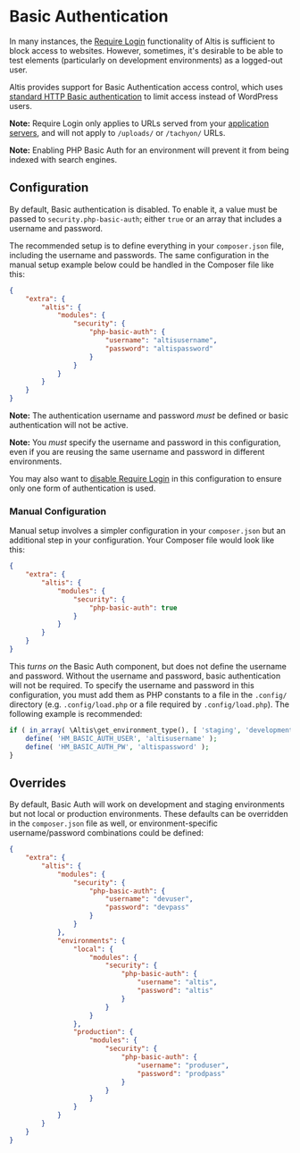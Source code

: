 # Basic Authentication

In many instances, the [Require Login](./require-login.md) functionality of Altis is sufficient to block access to websites. However, sometimes, it's desirable to be able to test elements (particularly on development environments) as a logged-out user.

Altis provides support for Basic Authentication access control, which uses [standard HTTP Basic authentication](https://en.wikipedia.org/wiki/Basic_access_authentication) to limit access instead of WordPress users.

**Note:** Require Login only applies to URLs served from your [application servers](docs://cloud/architecture.md), and will not apply to `/uploads/` or `/tachyon/` URLs.


**Note:** Enabling PHP Basic Auth for an environment will prevent it from being indexed with search engines.

## Configuration

By default, Basic authentication is disabled. To enable it, a value must be passed to `security.php-basic-auth`; either `true` or an array that includes a username and password.

The recommended setup is to define everything in your `composer.json` file, including the username and passwords. The same configuration in the manual setup example below could be handled in the Composer file like this:

```json
{
	"extra": {
		"altis": {
			"modules": {
				"security": {
					"php-basic-auth": {
						"username": "altisusername",
						"password": "altispassword"
					}
				}
			}
		}
	}
}
```

**Note:** The authentication username and password _must_ be defined or basic authentication will not be active.

**Note:** You _must_ specify the username and password in this configuration, even if you are reusing the same username and password in different environments.

You may also want to [disable Require Login](./require-login.md) in this configuration to ensure only one form of authentication is used.


### Manual Configuration

Manual setup involves a simpler configuration in your `composer.json` but an additional step in your configuration. Your Composer file would look like this:

```json
{
	"extra": {
		"altis": {
			"modules": {
				"security": {
					"php-basic-auth": true
				}
			}
		}
	}
}
```

This _turns on_ the Basic Auth component, but does not define the username and password. Without the username and password, basic authentication will not be required. To specify the username and password in this configuration, you must add them as PHP constants to a file in the `.config/` directory (e.g. `.config/load.php` or a file required by `.config/load.php`). The following example is recommended:

```php
if ( in_array( \Altis\get_environment_type(), [ 'staging', 'development' ] ) {
	define( 'HM_BASIC_AUTH_USER', 'altisusername' );
	define( 'HM_BASIC_AUTH_PW', 'altispassword' );
}
```


## Overrides

By default, Basic Auth will work on development and staging environments but not local or production environments. These defaults can be overridden in the `composer.json` file as well, or environment-specific username/password combinations could be defined:

```json
{
	"extra": {
		"altis": {
			"modules": {
				"security": {
					"php-basic-auth": {
						"username": "devuser",
						"password": "devpass"
					}
				}
			},
			"environments": {
				"local": {
					"modules": {
						"security": {
							"php-basic-auth": {
								"username": "altis",
								"password": "altis"
							}
						}
					}
				},
				"production": {
					"modules": {
						"security": {
							"php-basic-auth": {
								"username": "produser",
								"password": "prodpass"
							}
						}
					}
				}
			}
		}
	}
}
```
